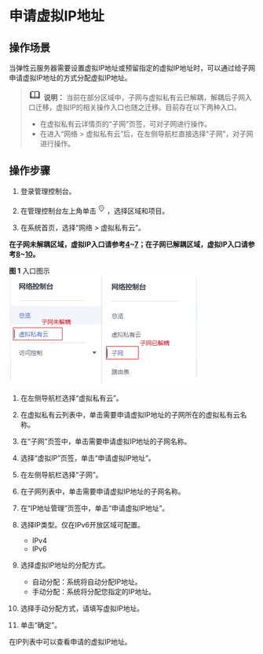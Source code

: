 # 申请虚拟IP地址<a name="vpc_vip_0002"></a>

## 操作场景<a name="se6c62cd61b874228a8bde0cc58d45fae"></a>

当弹性云服务器需要设置虚拟IP地址或预留指定的虚拟IP地址时，可以通过给子网申请虚拟IP地址的方式分配虚拟IP地址。

>![](public_sys-resources/icon-note.gif) **说明：** 
>当前在部分区域中，子网与虚拟私有云已解耦，解耦后子网入口迁移，虚拟IP的相关操作入口也随之迁移。目前存在以下两种入口。
>-   在虚拟私有云详情页的“子网”页签，可对子网进行操作。
>-   在进入“网络 \> 虚拟私有云”后，在左侧导航栏直接选择“子网”，对子网进行操作。

## 操作步骤<a name="section56200370103127"></a>

1.  登录管理控制台。


1.  在管理控制台左上角单击![](figures/icon-region.png)，选择区域和项目。
2.  在系统首页，选择“网络 \> 虚拟私有云”。

**在子网未解耦区域，虚拟IP入口请参考[4](#li51522361618)\~[7](#li18152143611112)；在子网已解耦区域，虚拟IP入口请参考[8](#li715211361516)\~[10](#li19153536815)。**

**图 1**  入口图示<a name="fig111471723185713"></a>  
![](figures/入口图示.png "入口图示")

1.  <a name="li51522361618"></a>在左侧导航栏选择“虚拟私有云”。
2.  在虚拟私有云列表中，单击需要申请虚拟IP地址的子网所在的虚拟私有云名称。
3.  在“子网”页签中，单击需要申请虚拟IP地址的子网名称。
4.  <a name="li18152143611112"></a>选择“虚拟IP”页签，单击“申请虚拟IP地址”。
5.  <a name="li715211361516"></a>在左侧导航栏选择“子网”。
6.  在子网列表中，单击需要申请虚拟IP地址的子网名称。
7.  <a name="li19153536815"></a>在“IP地址管理”页签中，单击“申请虚拟IP地址”。
8.  选择IP类型。仅在IPv6开放区域可配置。
    -   IPv4
    -   IPv6

9.  选择虚拟IP地址的分配方式。
    -   自动分配：系统将自动分配IP地址。
    -   手动分配：系统将分配您指定的IP地址。

10. 选择手动分配方式，请填写虚拟IP地址。
11. 单击“确定”。

在IP列表中可以查看申请的虚拟IP地址。

